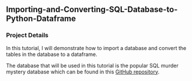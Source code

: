 ## Importing-and-Converting-SQL-Database-to-Python-Dataframe
### Project Details
In this tutorial, I will demonstrate how to import a database and convert the tables in the database to a dataframe. 

The database that will be used in this tutorial is the popular SQL murder mystery database which can be found in this [GitHub repository](https://github.com/NUKnightLab/sql-mysteries).
